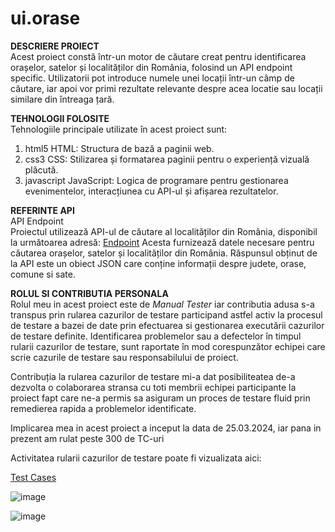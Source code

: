 # ui.orase <br>
**DESCRIERE PROIECT** 
<br>
Acest proiect constă într-un motor de căutare creat pentru identificarea orașelor, satelor și localităților din România, folosind un API endpoint specific. Utilizatorii pot introduce numele unei locații într-un câmp de căutare, iar apoi vor primi rezultate relevante despre acea locatie sau locații similare din întreaga țară. 
<br>

**TEHNOLOGII FOLOSITE**
<br>
Tehnologiile principale utilizate în acest proiect sunt:
<br>

1. html5 HTML: Structura de bază a paginii web.
2. css3 CSS: Stilizarea și formatarea paginii pentru o experiență vizuală plăcută.
3. javascript JavaScript: Logica de programare pentru gestionarea evenimentelor, interacțiunea cu API-ul și afișarea rezultatelor.

**REFERINTE API**
<br>
API Endpoint
<br>
Proiectul utilizează API-ul de căutare al localităților din România, disponibil la următoarea adresă:
[Endpoint](https://orase.peviitor.ro/)
Acesta furnizează datele necesare pentru căutarea orașelor, satelor și localităților din România.
Răspunsul obținut de la API este un obiect JSON care conține informații despre judete, orase, comune si sate.
<br>

**ROLUL SI CONTRIBUTIA PERSONALA**
<br>
Rolul meu in acest proiect este de *Manual Tester* iar contributia adusa s-a transpus prin rularea cazurilor de testare participand astfel activ la procesul de testare a bazei de date prin efectuarea si gestionarea executării cazurilor de testare definite. Identificarea problemelor sau a defectelor în timpul rularii cazurilor de testare, sunt raportate în mod corespunzător echipei care scrie cazurile de testare sau responsabilului de proiect.
<br>

Contribuția la rularea cazurilor de testare mi-a dat posibiliteatea de-a dezvolta o colaborarea stransa cu toti membrii echipei participante la proiect fapt care ne-a permis sa asiguram un proces de testare fluid prin remedierea rapida a problemelor identificate.
<br>

Implicarea mea in acest proiect a inceput la data de 25.03.2024, iar pana in prezent am rulat peste 300 de TC-uri
<br>

Activitatea rularii cazurilor de testare poate fi vizualizata aici:

[Test Cases](https://github.com/orgs/peviitor-ro/projects/31/views/2?sliceBy%5Bvalue%5D=AdinaIT)

![image](https://github.com/AdinaIT/ui.orase/assets/127322865/9340f687-bb17-40d9-918f-4e63c21fb1cd)

![image](https://github.com/AdinaIT/ui.orase/assets/127322865/8e948b3f-6308-445a-8c8e-69cbbb2ba143)


